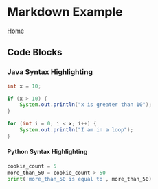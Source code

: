 # Markdown Example

[Home](../index.md)

## Code Blocks

### Java Syntax Highlighting

```java
int x = 10;

if (x > 10) {
    System.out.println("x is greater than 10");
}

for (int i = 0; i < x; i++) {
    System.out.println("I am in a loop");
}
```

#### Python Syntax Highlighting

```python
cookie_count = 5
more_than_50 = cookie_count > 50
print('more_than_50 is equal to', more_than_50)
```
